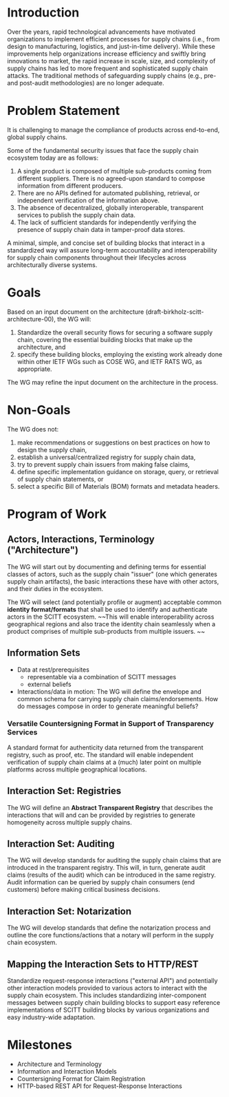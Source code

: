 Introduction
============
Over the years, rapid technological advancements have motivated organizations to implement efficient processes for supply chains (i.e., from design to manufacturing, logistics, and just-in-time delivery).
While these improvements help organizations increase efficiency and swiftly bring innovations to market, the rapid increase in scale, size, and complexity of supply chains has led to more frequent and sophisticated supply chain attacks.
The traditional methods of safeguarding supply chains (e.g., pre- and post-audit methodologies) are no longer adequate.

Problem Statement
=================
It is challenging to manage the compliance of products across end-to-end, global supply chains. 

Some of the fundamental security issues that face the supply chain ecosystem today are as follows:

1. A single product is composed of multiple sub-products coming from different suppliers. There is no agreed-upon standard to compose information from different producers.
2. There are no APIs defined for automated publishing, retrieval, or independent verification of the information above.
3. The absence of decentralized, globally interoperable, transparent services to publish the supply chain data.
4. The lack of sufficient standards for independently verifying the presence of supply chain data in tamper-proof data stores.

A minimal, simple, and concise set of building blocks that interact in a standardized way will assure long-term accountability and interoperability for supply chain components throughout their lifecycles across architecturally diverse systems.

Goals
=====
Based on an input document on the architecture (draft-birkholz-scitt-architecture-00), the WG will:

1. Standardize the overall security flows for securing a software supply chain, covering the essential building blocks that make up the architecture, and
2. specify these building blocks, employing the existing work already done within other IETF WGs such as COSE WG, and IETF RATS WG, as appropriate.

The WG may refine the input document on the architecture in the process.

Non-Goals
=========
The WG does not:

1. make recommendations or suggestions on best practices on how to design the supply chain,
2. establish a universal/centralized registry for supply chain data,
3. try to prevent supply chain issuers from making false claims,
4. define specific implementation guidance on storage, query, or retrieval of supply chain statements, or
5. select a specific Bill of Materials (BOM) formats and metadata headers.

Program of Work
===============

## Actors, Interactions, Terminology ("Architecture")

The WG will start out by documenting and defining terms for essential classes of actors, such as the supply chain "issuer" (one which generates supply chain artifacts), the basic interactions these have with other actors, and their duties in the ecosystem.

The WG will select (and potentially profile or augment) acceptable common **identity format/formats** that shall be used to identify and authenticate actors in the SCITT ecosystem. ~~This will enable interoperability across geographical regions and also trace the identity chain seamlessly when a product comprises of multiple sub-products from multiple issuers. ~~

## Information Sets

* Data at rest/prerequisites
    * representable via a combination of SCITT messages
    * external beliefs
* Interactions/data in motion: The WG will define the envelope and common schema for carrying supply chain claims/endorsements.  How do messages compose in order to generate meaningful beliefs?

### Versatile Countersigning Format in Support of Transparency Services

A standard format for authenticity data returned from the transparent registry, such as proof, etc. The standard will enable independent verification of supply chain claims at a (much) later point on multiple platforms across multiple geographical locations.

## Interaction Set: Registries

The WG will define an **Abstract Transparent Registry** that describes the interactions that will and can be provided by registries to generate homogeneity across multiple supply chains.

## Interaction Set: Auditing

The WG will develop standards for auditing the supply chain claims that are introduced in the transparent registry. This will, in turn, generate audit claims (results of the audit) which can be introduced in the same registry. Audit information can be queried by supply chain consumers (end customers) before making critical business decisions.

## Interaction Set: Notarization

The WG will develop standards that define the notarization process and outline the core functions/actions that a notary will perform in the supply chain ecosystem.

## Mapping the Interaction Sets to HTTP/REST

Standardize request-response interactions ("external API") and potentially other interaction models provided to various actors to interact with the supply chain ecosystem. This includes standardizing inter-component messages between supply chain building blocks to support easy reference implementations of SCITT building blocks by various organizations and easy industry-wide adaptation.

Milestones
==========
* Architecture and Terminology
* Information and Interaction Models
* Countersigning Format for Claim Registration
* HTTP-based REST API for Request-Response Interactions 

